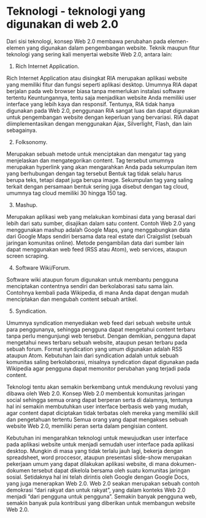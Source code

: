# Teknologi - teknologi yang digunakan  di web 2.0

Dari sisi teknologi, konsep Web 2.0 membawa perubahan pada elemen-elemen yang digunakan dalam pengembangan website. Teknik maupun fitur teknologi yang sering kali menyertai website Web 2.0, antara lain:

1. Rich Internet Application.

Rich Internet Application atau disingkat RIA merupakan aplikasi website yang memiliki fitur dan fungsi seperti aplikasi desktop. 
Umumnya RIA dapat berjalan pada web browser biasa tanpa memerlukan instalasi software tertentu Keuntungannya, tentu saja menjadikan 
website Anda memiliki user interface yang lebih kaya dan responsif. Tentunya, RIA tidak hanya digunakan pada Web 2.0, penggunaan RIA 
sangat luas dan dapat digunakan untuk pengembangan website dengan keperluan yang bervariasi. RIA dapat diimplementasikan dengan menggunakan Ajax, 
Silverlight, Flash, dan lain sebagainya.

2. Folksonomy.

Merupakan sebuah metode untuk menciptakan dan mengatur tag yang menjelaskan dan mengategorikan content. Tag tersebut umumnya merupakan hyperlink 
yang akan mengarahkan Anda pada sekumpulan item yang berhubungan dengan tag tersebut Bentuk tag tidak selalu harus berupa teks, tetapi dapat juga 
berupa image. Sekumpulan tag yang saling terkait dengan persamaan bentuk sering juga disebut dengan tag cloud, umumnya tag cloud memiliki 30 hingga 150 tag.

3. Mashup.

Merupakan aplikasi web yang melakukan kombinasi data yang berasal dari lebih dari satu sumber, disajikan dalam satu content. Contoh Web 2.0 yang 
menggunakan mashup adalah Google Maps, yang menggabungkan data dari Google Maps sendiri bersama data real estate dari Craigslist (sebuah jaringan 
komunitas online). Metode pengambilan data dari sumber lain dapat menggunakan web feed (RSS atau Atom), web services, ataupun screen scraping.

4. Software Wiki/Forum.

Software wiki ataupun forum digunakan untuk membantu pengguna menciptakan contentnya sendiri dan berkolaborasi satu sama lain. 
Contohnya kembali pada Wikipedia, di mana Anda dapat dengan mudah menciptakan dan mengubah content sebuah artikel.

5. Syndication.

Umumnya syndication menyediakan web feed dari sebuah website untuk para penggunanya, sehingga pengguna dapat mengetahui content terbaru 
tanpa perlu mengunjungi web tersebut. Dengan demikian, pengguna dapat mengetahui news terbaru sebuah website, ataupun pesan terbaru pada sebuah forum. 
Format syndication yang umum digunakan adalah RSS ataupun Atom.
Kebutuhan lain dari syndication adalah untuk sebuah komunitas saling berkolaborasi, misalnya syndication dapat digunakan pada Wikipedia agar pengguna 
dapat memonitor perubahan yang terjadi pada content.

Teknologi tentu akan semakin berkembang untuk mendukung revolusi yang dibawa oleh Web 2.0. Konsep Web 2.0 membentuk komunitas jaringan social sehingga 
semua orang dapat berperan serta di dalamnya, tentunya hal ini semakin membutuhkan user interface berbasis web yang mudah, agar content dapat diciptakan 
tidak terbatas oleh mereka yang memiliki skill dan pengetahuan tertentu Semua orang yang dapat mengakses sebuah website Web 2.0, memiliki peran serta dalam 
pengisian content.

Kebutuhan ini mengarahkan teknologi untuk mewujudkan user interface pada aplikasi website untuk menjadi semudah user interface pada aplikasi desktop. 
Mungkin di masa yang tidak terlalu jauh lagi, bekerja dengan spreadsheet, word proccesor, ataupun presentasi slide-show merupakan pekerjaan umum yang 
dapat dilakukan aplikasi website, di mana dokumen-dokumen tersebut dapat dikelola bersama oleh suatu komunitas jaringan sosial. Setidaknya hal ini telah 
dirintis oleh Google dengan Google Docs, yang juga menerapkan Web 2.0. Web 2.0 seakan merupakan sebuah contoh demokrasi “dari rakyat dan untuk rakyat”, yang 
dalam konteks Web 2.0 menjadi “dari pengguna untuk pengguna”. Semakin banyak pengguna web, semakin banyak pula kontribusi yang diberikan untuk membangun website 
Web 2.0.

